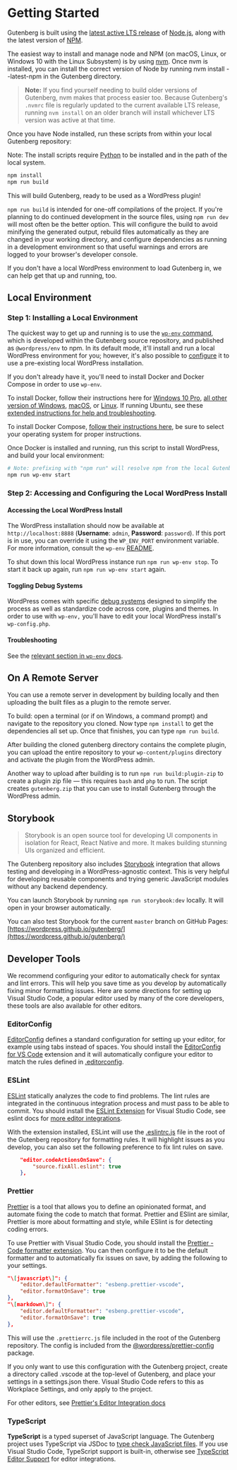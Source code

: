 # Getting Started

Gutenberg is built using the [latest active LTS release](https://github.com/nodejs/Release#release-schedule) of [Node.js](https://nodejs.org/en/), along with the latest version of [NPM](http://npmjs.com/).

The easiest way to install and manage node and NPM (on macOS, Linux, or Windows 10 with the Linux Subsystem) is by using [nvm](https://github.com/creationix/nvm). Once nvm is installed, you can install the correct version of Node by running nvm install --latest-npm in the Gutenberg directory.

> **Note:** If you find yourself needing to build older versions of Gutenberg, nvm makes that process easier too. Because Gutenberg's `.nvmrc` file is regularly updated to the current available LTS release, running `nvm install` on an older branch will install whichever LTS version was active at that time.

Once you have Node installed, run these scripts from within your local Gutenberg repository:

Note: The install scripts require [Python](https://www.python.org/) to be installed and in the path of the local system.

```bash
npm install
npm run build
```

This will build Gutenberg, ready to be used as a WordPress plugin!

`npm run build` is intended for one-off compilations of the project. If you're planning to do continued development in the source files, using `npm run dev` will most often be the better option. This will configure the build to avoid minifying the generated output, rebuild files automatically as they are changed in your working directory, and configure dependencies as running in a development environment so that useful warnings and errors are logged to your browser's developer console.

If you don't have a local WordPress environment to load Gutenberg in, we can help get that up and running, too.

## Local Environment

### Step 1: Installing a Local Environment

The quickest way to get up and running is to use the [`wp-env` command](https://github.com/WordPress/gutenberg/tree/master/packages/env), which is developed within the Gutenberg source repository, and published as `@wordpress/env` to npm. In its default mode, it'll install and run a local WordPress environment for you; however, it's also possible to [configure](https://github.com/WordPress/gutenberg/blob/master/packages/env/README.md#wp-envjson) it to use a pre-existing local WordPress installation.

If you don't already have it, you'll need to install Docker and Docker Compose in order to use `wp-env`.

To install Docker, follow their instructions here for [Windows 10 Pro](https://docs.docker.com/docker-for-windows/install/), [all other version of Windows](https://docs.docker.com/toolbox/toolbox_install_windows/), [macOS](https://docs.docker.com/docker-for-mac/install/), or [Linux](https://docs.docker.com/v17.12/install/linux/docker-ce/ubuntu/#install-using-the-convenience-script). If running Ubuntu, see these [extended instructions for help and troubleshooting](/docs/contributors/env-ubuntu.md).

To install Docker Compose, [follow their instructions here](https://docs.docker.com/compose/install/), be sure to select your operating system for proper instructions.

Once Docker is installed and running, run this script to install WordPress, and build your local environment:

```bash
# Note: prefixing with "npm run" will resolve npm from the local Gutenberg source code, rather than a global install which may be out of date.
npm run wp-env start
```

### Step 2: Accessing and Configuring the Local WordPress Install

#### Accessing the Local WordPress Install

The WordPress installation should now be available at `http://localhost:8888` (**Username**: `admin`, **Password**: `password`).
If this port is in use, you can override it using the `WP_ENV_PORT` environment variable. For more information, consult the `wp-env` [README](https://github.com/WordPress/gutenberg/blob/master/packages/env/README.md).

To shut down this local WordPress instance run `npm run wp-env stop`. To start it back up again, run `npm run wp-env start` again.

#### Toggling Debug Systems

WordPress comes with specific [debug systems](https://wordpress.org/support/article/debugging-in-wordpress/) designed to simplify the process as well as standardize code across core, plugins and themes. In order to use with `wp-env,` you'll have to edit your local WordPress install's `wp-config.php`.

#### Troubleshooting

See the [relevant section in `wp-env` docs](https://github.com/WordPress/gutenberg/tree/master/packages/env#troubleshooting-common-problems).

## On A Remote Server

You can use a remote server in development by building locally and then uploading the built files as a plugin to the remote server.

To build: open a terminal (or if on Windows, a command prompt) and navigate to the repository you cloned. Now type `npm install` to get the dependencies all set up. Once that finishes, you can type `npm run build`.

After building the cloned gutenberg directory contains the complete plugin, you can upload the entire repository to your `wp-content/plugins` directory and activate the plugin from the WordPress admin.

Another way to upload after building is to run `npm run build:plugin-zip` to create a plugin zip file — this requires `bash` and `php` to run. The script creates `gutenberg.zip` that you can use to install Gutenberg through the WordPress admin.

## Storybook

> Storybook is an open source tool for developing UI components in isolation for React, React Native and more. It makes building stunning UIs organized and efficient.

The Gutenberg repository also includes [Storybook](https://storybook.js.org/) integration that allows testing and developing in a WordPress-agnostic context. This is very helpful for developing reusable components and trying generic JavaScript modules without any backend dependency.

You can launch Storybook by running `npm run storybook:dev` locally. It will open in your browser automatically.

You can also test Storybook for the current `master` branch on GitHub Pages: [https://wordpress.github.io/gutenberg/](https://wordpress.github.io/gutenberg/)

## Developer Tools

We recommend configuring your editor to automatically check for syntax and lint errors. This will help you save time as you develop by automatically fixing minor formatting issues. Here are some directions for setting up Visual Studio Code, a popular editor used by many of the core developers, these tools are also available for other editors.

### EditorConfig

[EditorConfig](https://editorconfig.org/) defines a standard configuration for setting up your editor, for example using tabs instead of spaces. You should install the [EditorConfig for VS Code](https://marketplace.visualstudio.com/items?itemName=editorconfig.editorconfig) extension and it will automatically configure your editor to match the rules defined in [.editorconfig](https://github.com/WordPress/gutenberg/blob/master/.editorconfig).

### ESLint

[ESLint](https://eslint.org/) statically analyzes the code to find problems. The lint rules are integrated in the continuous integration process and must pass to be able to commit. You should install the [ESLint Extension](https://marketplace.visualstudio.com/items?itemName=dbaeumer.vscode-eslint) for Visual Studio Code, see eslint docs for [more editor integrations](https://eslint.org/docs/user-guide/integrations).

With the extension installed, ESLint will use the [.eslintrc.js](https://github.com/WordPress/gutenberg/blob/master/.eslintrc.js) file in the root of the Gutenberg repository for formatting rules. It will highlight issues as you develop, you can also set the following preference to fix lint rules on save.

```json
    "editor.codeActionsOnSave": {
        "source.fixAll.eslint": true
    },
```

### Prettier

[Prettier](https://prettier.io/) is a tool that allows you to define an opinionated format, and automate fixing the code to match that format. Prettier and ESlint are similar, Prettier is more about formatting and style, while ESlint is for detecting coding errors.

To use Prettier with Visual Studio Code, you should install the [Prettier - Code formatter extension](https://marketplace.visualstudio.com/items?itemName=esbenp.prettier-vscode). You can then configure it to be the default formatter and to automatically fix issues on save, by adding the following to your settings.

```json
"\[javascript\]": {
    "editor.defaultFormatter": "esbenp.prettier-vscode",
    "editor.formatOnSave": true
},
"\[markdown\]": {
    "editor.defaultFormatter": "esbenp.prettier-vscode",
    "editor.formatOnSave": true
},
```

This will use the `.prettierrc.js` file included in the root of the Gutenberg repository. The config is included from the [@wordpress/prettier-config](/packages/prettier-config/README.md) package.

If you only want to use this configuration with the Gutenberg project, create a directory called .vscode at the top-level of Gutenberg, and place your settings in a settings.json there. Visual Studio Code refers to this as Workplace Settings, and only apply to the project.

For other editors, see [Prettier's Editor Integration docs](https://prettier.io/docs/en/editors.html)

### TypeScript

**TypeScript** is a typed superset of JavaScript language. The Gutenberg project uses TypeScript via JSDoc to [type check JavaScript files](https://www.typescriptlang.org/docs/handbook/type-checking-javascript-files.html). If you use Visual Studio Code, TypeScript support is built-in, otherwise see [TypeScript Editor Support](https://github.com/Microsoft/TypeScript/wiki/TypeScript-Editor-Support) for editor integrations.
